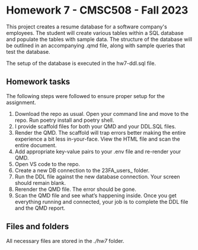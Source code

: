 # Homework 7 - CMSC508 - Fall 2023

This project creates a resume database for a software company's employees. The student will create various tables within a SQL database and populate the tables with sample data. The structure of the database will be outlined in an accompanying .qmd file, along with sample queries that test the database.

The setup of the database is executed in the hw7-ddl.sql file.

## Homework tasks

The following steps were followed to ensure proper setup for the assignment.

1. Download the repo as usual.  Open your command line and move to the repo.  Run poetry install and poetry shell.
2. I provide scaffold files for both your QMD and your DDL.SQL files. 
3. Render the QMD. The scaffold will trap errors better making the entire experience a bit less in-your-face.  View the HTML file and scan the entire document. 
4. Add appropriate key-value pairs to your .env file and re-render your QMD.
5. Open VS code to the repo.
6. Create a new DB connection to the 23FA_users_  folder.
7. Run the DDL file against the new database connection.  Your screen should remain blank.
8. Rerender the QMD file.  The error should be gone.
9. Scan the QMD file and see what’s happening inside.  Once you get everything running and connected, your job is to complete the DDL file and the QMD report.


## Files and folders

All necessary files are stored in the *./hw7* folder.

